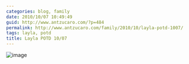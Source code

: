 ```yaml
---
categories: blog, family
date: 2010/10/07 10:49:49
guid: http://www.antzucaro.com/?p=484
permalink: http://www.antzucaro.com/family/2010/10/layla-potd-1007/
tags: layla, potd
title: Layla POTD 10/07
---
```

<img style="display:block;margin-right:auto;margin-left:auto;" alt="image" src="http://media.antzucaro.com/uploads/2010/11/wpid-IMG_20101007_075944.jpg" />

